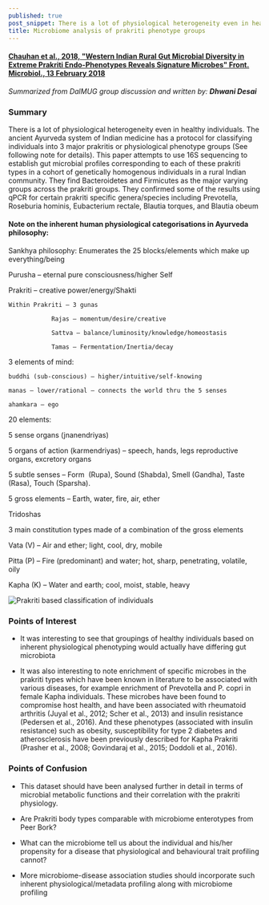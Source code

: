 ```yaml
---
published: true
post_snippet: There is a lot of physiological heterogeneity even in healthy individuals. The ancient Ayurveda system of Indian medicine has a protocol for classifying individuals into 3 major prakritis or physiological phenotype groups.
title: Microbiome analysis of prakriti phenotype groups
---
```

 
#### [Chauhan et al., 2018, "Western Indian Rural Gut Microbial Diversity in Extreme Prakriti Endo-Phenotypes Reveals Signature Microbes" Front. Microbiol., 13 February 2018](https://doi.org/10.3389/fmicb.2018.00118)

_Summarized from DalMUG group discussion and written by:
**Dhwani Desai**_

### Summary
There is a lot of physiological heterogeneity even in healthy individuals. The ancient Ayurveda system of Indian medicine has a protocol for classifying individuals into 3 major prakritis or physiological phenotype groups (See following note for details). This paper attempts to use 16S sequencing to establish gut microbial profiles corresponding to each of these prakriti types in a cohort of genetically homogenous individuals in a rural Indian community. They find Bacteroidetes and Firmicutes as the major varying groups across the prakriti groups. They confirmed some of the results using qPCR for certain prakriti specific genera/species including Prevotella, Roseburia hominis, Eubacterium rectale, Blautia torques, and Blautia obeum

#### **Note on the inherent human physiological categorisations in Ayurveda philosophy:**


Sankhya philosophy: Enumerates the 25 blocks/elements which make up everything/being

Purusha – eternal pure consciousness/higher Self

Prakriti – creative power/energy/Shakti

	Within Prakriti – 3 gunas 

				Rajas – momentum/desire/creative

				Sattva – balance/luminosity/knowledge/homeostasis

				Tamas – Fermentation/Inertia/decay


3 elements of mind:

	buddhi (sub-conscious) – higher/intuitive/self-knowing

	manas – lower/rational – connects the world thru the 5 senses

	ahamkara – ego


20 elements:

	

5 sense organs (jnanendriyas) 

5 organs of action (karmendriyas) – speech, hands, legs reproductive organs, excretory organs

5 subtle senses – Form  (Rupa), Sound (Shabda), Smell (Gandha), Taste (Rasa), Touch (Sparsha).

5 gross elements – Earth, water, fire, air, ether

Tridoshas

3 main constitution types made of a combination of the gross elements


Vata (V) – Air and ether; light, cool, dry, mobile

Pitta (P) – Fire (predominant) and water; hot, sharp, penetrating, volatile, oily

Kapha (K) – Water and earth; cool, moist, stable, heavy

![Prakriti based classification of individuals](https://github.com/LangilleLab/DalMUG/tree/master/images/journal.pone.0185380.g001.PNG)

### Points of Interest
- It was interesting to see that groupings of healthy individuals based on inherent physiological phenotyping would actually have differing gut microbiota

- It was also interesting to note enrichment of specific microbes in the prakriti types which have been known in literature to be associated with various diseases, for example enrichment of Prevotella and P. copri in female Kapha individuals. These microbes have been found to compromise host health, and have been associated with rheumatoid arthritis (Juyal et al., 2012; Scher et al., 2013) and insulin resistance (Pedersen et al., 2016). And these phenotypes (associated with insulin resistance) such as obesity, susceptibility for type 2 diabetes and atherosclerosis have been previously described for Kapha Prakriti (Prasher et al., 2008; Govindaraj et al., 2015; Doddoli et al., 2016).

### Points of Confusion
- This dataset should have been analysed further in detail in terms of microbial metabolic functions and their correlation with the prakriti physiology.

- Are Prakriti body types comparable with microbiome enterotypes from Peer Bork?

- What can the microbiome tell us about the individual and his/her propensity for a disease that physiological and behavioural trait profiling cannot? 

- More microbiome-disease association studies should incorporate such inherent physiological/metadata profiling along with microbiome profiling
